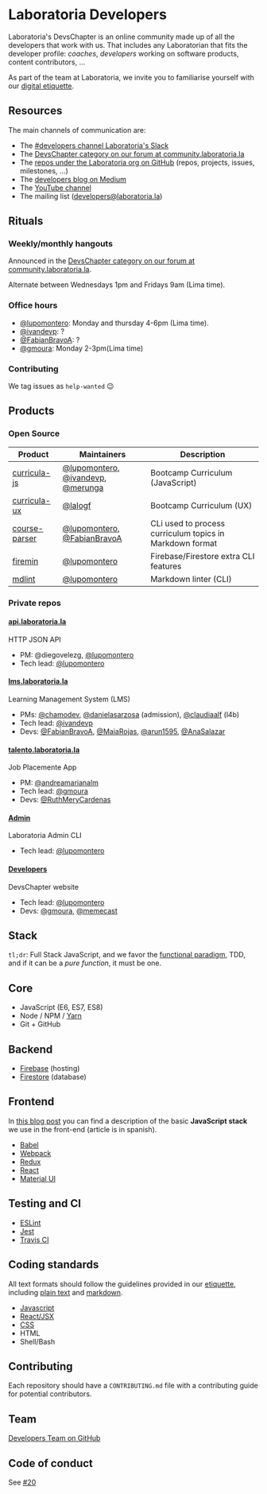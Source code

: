 # Laboratoria Developers

Laboratoria's DevsChapter is an online community made up of all the
developers that work with us. That includes any Laboratorian that fits the
developer profile: _coaches_, _developers_ working on software products, content
contributors, ...

As part of the team at Laboratoria, we invite you to familiarise yourself with
our [digital etiquette](https://github.com/Laboratoria/etiquette).

## Resources

The main channels of communication are:

* The [#developers channel Laboratoria's Slack](https://laboratoriala.slack.com/messages/C7TE6F4G7/)
* The [DevsChapter category on our forum at community.laboratoria.la](http://community.laboratoria.la/c/devs-chapter)
* The [repos under the Laboratoria org on GitHub](https://github.com/Laboratoria)
  (repos, projects, issues, milestones, ...)
* The [developers blog on Medium](https://medium.com/laboratoria-developers)
* The [YouTube channel](https://www.youtube.com/channel/UCuWmQYAvytwSl6tqjOxV5Ow)
* The mailing list ([developers@laboratoria.la](mailto:developers@laboratoria.la))

## Rituals

### Weekly/monthly hangouts

Announced in the [DevsChapter category on our forum at community.laboratoria.la](http://community.laboratoria.la/c/devs-chapter).

Alternate between Wednesdays 1pm and Fridays 9am (Lima time).

### Office hours

* [@lupomontero](https://github.com/lupomontero): Monday and thursday 4-6pm (Lima time).
* [@ivandevp](https://github.com/ivandevp): ?
* [@FabianBravoA](https://github.com/FabianBravoA): ?
* [@gmoura](https://github.com/gmoura): Monday 2-3pm(Lima time)

### Contributing

We tag issues as `help-wanted` :wink:

## Products

### Open Source

| Product |  Maintainers  | Description |
|----------|-----------|-------------|
| [curricula-js](https://github.com/Laboratoria/curricula-js) | [@lupomontero](https://github.com/lupomontero), [@ivandevp](https://github.com/ivandevp), [@merunga](https://github.com/merunga) | Bootcamp Curriculum (JavaScript)
| [curricula-ux](https://github.com/Laboratoria/curricula-ux) | [@lalogf](https://github.com/lalogf) | Bootcamp Curriculum (UX)
| [course-parser](https://github.com/Laboratoria/course-parser) | [@lupomontero](https://github.com/lupomontero), [@FabianBravoA](https://github.com/FabianBravoA) | CLi used to process curriculum topics in Markdown format
| [firemin](https://github.com/Laboratoria/firemin) | [@lupomontero](https://github.com/lupomontero) | Firebase/Firestore extra CLI features
| [mdlint](https://github.com/Laboratoria/mdlint) | [@lupomontero](https://github.com/lupomontero) | Markdown linter (CLI)

### Private repos

#### [api.laboratoria.la](https://github.com/Laboratoria/api.laboratoria.la)

HTTP JSON API

* PM: @diegovelezg, [@lupomontero](https://github.com/lupomontero)
* Tech lead: [@lupomontero](https://github.com/lupomontero)

#### [lms.laboratoria.la](https://github.com/Laboratoria/lms.laboratoria.la)

Learning Management System (LMS)

* PMs: [@chamodev](https://github.com/chamodev), [@danielasarzosa](https://github.com/danielasarzosa)
  (admission), [@claudiaalf](https://github.com/claudiaalf) (l4b)
* Tech lead: [@ivandevp](https://github.com/ivandevp)
* Devs: [@FabianBravoA](https://github.com/FabianBravoA), [@MaiaRojas](https://github.com/MaiaRojas),
  [@arun1595](https://github.com/arun1595), [@AnaSalazar](https://github.com/AnaSalazar)

#### [talento.laboratoria.la](https://github.com/Laboratoria/talento.laboratoria.la)

Job Placemente App

* PM: [@andreamarianalm](https://github.com/andreamarianalm)
* Tech lead: [@gmoura](https://github.com/gmoura)
* Devs: [@RuthMeryCardenas](https://github.com/RuthMeryCardenas)

#### [Admin](https://github.com/Laboratoria/admin)

Laboratoria Admin CLI

* Tech lead: [@lupomontero](https://github.com/lupomontero)

#### [Developers](https://github.com/Laboratoria/developers)

DevsChapter website

* Tech lead: [@lupomontero](https://github.com/lupomontero)
* Devs: [@gmoura](https://github.com/gmoura), [@memecast](https://github.com/memecast)

## Stack

`tl;dr`: Full Stack JavaScript, and we favor the [functional paradigm](https://medium.com/laboratoria-developers/tagged/functional-programming),
TDD, and if it can be a _pure function_, it must be one.

## Core

* JavaScript (E6, ES7, ES8)
* Node / NPM / [Yarn](https://yarnpkg.com/en/)
* Git + GitHub

## Backend

* [Firebase](https://firebase.google.com/) (hosting)
* [Firestore](https://firebase.google.com/docs/firestore/) (database)

## Frontend

In [this blog post](https://medium.com/laboratoria-developers/arquitectura-de-interfaces-web-parte-1-a41053c2a1f2)
you can find a description of the basic **JavaScript stack** we use in the
front-end (article is in spanish).

* [Babel](https://babeljs.io/)
* [Webpack](https://webpack.js.org/)
* [Redux](https://redux.js.org/)
* [React](https://reactjs.org/)
* [Material UI](https://material-ui.com/)

## Testing and CI

* [ESLint](https://eslint.org/)
* [Jest](https://jestjs.io/)
* [Travis CI](https://travis-ci.org/)

## Coding standards

All text formats should follow the guidelines provided in our [etiquette](https://github.com/Laboratoria/etiquette#writing), including
[plain text](https://github.com/Laboratoria/etiquette#plain-text) and
[markdown](https://github.com/Laboratoria/etiquette#markdown).

* [Javascript](https://github.com/airbnb/javascript)
* [React/JSX](https://github.com/airbnb/javascript/tree/master/react)
* [CSS](https://github.com/airbnb/css)
* HTML
* Shell/Bash

## Contributing

Each repository should have a `CONTRIBUTING.md` file with a contributing guide
for potential contributors.

## Team

[Developers Team on GitHub](https://github.com/orgs/Laboratoria/teams/developers/members)

## Code of conduct

See [#20](https://github.com/Laboratoria/developers.laboratoria.la/pull/20)
